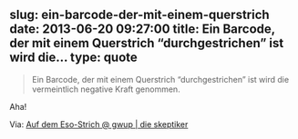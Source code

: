 slug: ein-barcode-der-mit-einem-querstrich
date: 2013-06-20 09:27:00
title: Ein Barcode, der mit einem Querstrich “durchgestrichen” ist wird die...
type: quote
---

> Ein Barcode, der mit einem Querstrich “durchgestrichen” ist wird die vermeintlich negative Kraft genommen.

Aha!

 Via: [Auf dem Eso-Strich @ gwup | die skeptiker](http://blog.gwup.net/2013/06/19/auf-dem-eso-strich/)
